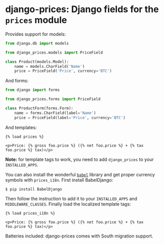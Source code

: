 django-prices: Django fields for the `prices` module
====================================================

Provides support for models:

```python
from django.db import models

from django_prices.models import PriceField

class Product(models.Model):
    name = models.CharField('Name')
    price = PriceField('Price', currency='BTC')
```

And forms:

```python
from django import forms

from django_prices.forms import PriceField

class ProductForm(forms.Form):
    name = forms.CharField(label='Name')
    price = PriceField(label='Price', currency='BTC')
```

And templates:

```html+django
{% load prices %}

<p>Price: {% gross foo.price %} ({% net foo.price %} + {% tax foo.price %} tax)</p>
```

**Note:** for template tags to work, you need to add `django_prices` to your `INSTALLED_APPS`.

You can also install the wonderful [`babel`](http://babel.edgewall.org/) library and get proper currency symbols with `prices_i18n`. First install BabelDjango:

```
$ pip install BabelDjango
```

Then follow the instruction to add it to your `INSTALLED_APPS` and `MIDDLEWARE_CLASSES`. Finally load the localized template tags:

```html+django
{% load prices_i18n %}

<p>Price: {% gross foo.price %} ({% net foo.price %} + {% tax foo.price %} tax)</p>
```

Batteries included: django-prices comes with South migration support.
